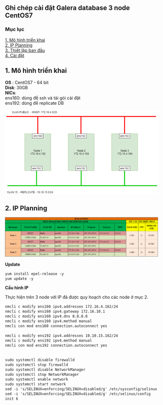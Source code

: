 ## Ghi chép cài đặt Galera database 3 node CentOS7

### Mục lục

[1. Mô hình triển khai](#mohinh)<br>
[2. IP Planning](#planning)<br>
[3. Thiết lập ban đầu](#thietlap)<br>
[4. Cài đặt](#caidat)<br>

<a name="mohinh"></a>
## 1. Mô hình triển khai


**OS** : CentOS7 - 64 bit<br>
**Disk**: 30GB <br>
**NICs**:<br>
	ens160: dùng để ssh và tải gói cài đặt<br>
	ens192: dùng để replicate DB<br>
	
![](../images/img-install-galera/topo.png)

<a name="planning"></a>
## 2. IP Planning
	
![](../images/img-install-galera/Screenshot_360.png)

**Update**

```
yum install epel-release -y
yum update -y
```

**Cấu hình IP**

Thực hiện trên 3 node với IP đã được quy hoạch cho các node ở mục 2.

```
nmcli c modify ens160 ipv4.addresses 172.16.4.162/24
nmcli c modify ens160 ipv4.gateway 172.16.10.1
nmcli c modify ens160 ipv4.dns 8.8.8.8
nmcli c modify ens160 ipv4.method manual
nmcli con mod ens160 connection.autoconnect yes

nmcli c modify ens192 ipv4.addresses 10.10.15.162/24
nmcli c modify ens192 ipv4.method manual
nmcli con mod ens192 connection.autoconnect yes


sudo systemctl disable firewalld
sudo systemctl stop firewalld
sudo systemctl disable NetworkManager
sudo systemctl stop NetworkManager
sudo systemctl enable network
sudo systemctl start network
sed -i 's/SELINUX=enforcing/SELINUX=disabled/g' /etc/sysconfig/selinux
sed -i 's/SELINUX=enforcing/SELINUX=disabled/g' /etc/selinux/config
init 6
```